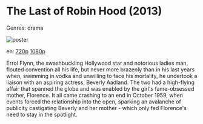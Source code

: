 # The Last of Robin Hood (2013)

Genres: drama

![poster](http://image.tmdb.org/t/p/w500/igZzcHPqpkD3OBBwRjMNSZV2vs6.jpg)

en:
  [720p](magnet:?xt=urn:btih:751669712A9A9181985E399F2956B2A119FBF861&tr=udp://glotorrents.pw:6969/announce&tr=udp://tracker.opentrackr.org:1337/announce&tr=udp://torrent.gresille.org:80/announce&tr=udp://tracker.openbittorrent.com:80&tr=udp://tracker.coppersurfer.tk:6969&tr=udp://tracker.leechers-paradise.org:6969&tr=udp://p4p.arenabg.ch:1337&tr=udp://tracker.internetwarriors.net:1337)
  [1080p](magnet:?xt=urn:btih:429CB255ADB5AAC9566124C171E2269FD5CADCFA&tr=udp://glotorrents.pw:6969/announce&tr=udp://tracker.opentrackr.org:1337/announce&tr=udp://torrent.gresille.org:80/announce&tr=udp://tracker.openbittorrent.com:80&tr=udp://tracker.coppersurfer.tk:6969&tr=udp://tracker.leechers-paradise.org:6969&tr=udp://p4p.arenabg.ch:1337&tr=udp://tracker.internetwarriors.net:1337)
  


Errol Flynn, the swashbuckling Hollywood star and notorious ladies man, flouted convention all his life, but never more brazenly than in his last years when, swimming in vodka and unwilling to face his mortality, he undertook a liaison with an aspiring actress, Beverly Aadland. The two had a high-flying affair that spanned the globe and was enabled by the girl's fame-obsessed mother, Florence. It all came crashing to an end in October 1959, when events forced the relationship into the open, sparking an avalanche of publicity castigating Beverly and her mother - which only fed Florence's need to stay in the spotlight.